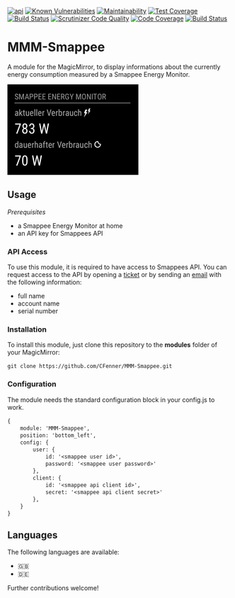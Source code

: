 [![api](https://img.shields.io/badge/api-Smappee-orange.svg)](https://smappee.atlassian.net/wiki/spaces/DEVAPI/overview)
[![Known Vulnerabilities](https://snyk.io/test/github/cfenner/mmm-smappee/badge.svg?targetFile=package.json)](https://snyk.io/test/github/cfenner/mmm-smappee?targetFile=package.json)
[![Maintainability](https://api.codeclimate.com/v1/badges/d36710fbef288959cc75/maintainability)](https://codeclimate.com/github/CFenner/MMM-Smappee/maintainability)
[![Test Coverage](https://api.codeclimate.com/v1/badges/d36710fbef288959cc75/test_coverage)](https://codeclimate.com/github/CFenner/MMM-Smappee/test_coverage)
[![Build Status](https://travis-ci.org/CFenner/MMM-Smappee.svg?branch=master)](https://travis-ci.org/CFenner/MMM-Smappee)
[![Scrutinizer Code Quality](https://scrutinizer-ci.com/g/CFenner/MMM-Smappee/badges/quality-score.png?b=master)](https://scrutinizer-ci.com/g/CFenner/MMM-Smappee/?branch=master)
[![Code Coverage](https://scrutinizer-ci.com/g/CFenner/MMM-Smappee/badges/coverage.png?b=master)](https://scrutinizer-ci.com/g/CFenner/MMM-Smappee/?branch=master)
[![Build Status](https://scrutinizer-ci.com/g/CFenner/MMM-Smappee/badges/build.png?b=master)](https://scrutinizer-ci.com/g/CFenner/MMM-Smappee/build-status/master)

# MMM-Smappee
A module for the MagicMirror, to display informations about the currently energy consumption measured by a Smappee Energy Monitor.

![module preview](.github/preview.png)

## Usage

_Prerequisites_

- a Smappee Energy Monitor at home
- an API key for Smappees API

### API Access

To use this module, it is required to have access to Smappees API. 
You can request access to the API by opening a [ticket](https://support.smappee.com/hc/de/requests/new) or by sending an [email](mailto:support@smappee.com) with the following information:
- full name
- account name
- serial number

### Installation

To install this module, just clone this repository to the __modules__ folder of your MagicMirror: 

```
git clone https://github.com/CFenner/MMM-Smappee.git
```

### Configuration

The module needs the standard configuration block in your config.js to work.

```
{
	module: 'MMM-Smappee',
	position: 'bottom_left',
	config: {
        user: {
            id: '<smappee user id>', 
            password: '<smappee user password>'
        },
        client: {
            id: '<smappee api client id>', 
            secret: '<smappee api client secret>'
        },
	}
}
```

## Languages

The following languages are available:
- :uk:
- :de: 

Further contributions welcome!
